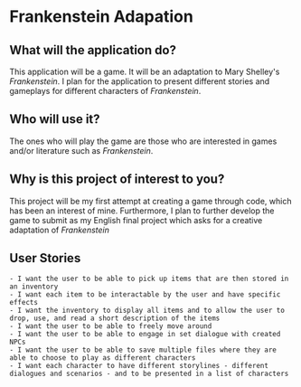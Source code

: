 # Frankenstein Adapation

## What will the application do?
This application will be a game. It will be an adaptation to Mary Shelley's *Frankenstein*.
I plan for the application to present different stories and gameplays for different characters of *Frankenstein*.
## Who will use it?
The ones who will play the game are those who are interested in games and/or literature such as *Frankenstein*.
## Why is this project of interest to you?
This project will be my first attempt at creating a game through code, which has been an interest of mine.
Furthermore, I plan to further develop the game to submit as my English final project which asks for a
creative adaptation of *Frankenstein*

## User Stories
    - I want the user to be able to pick up items that are then stored in an inventory
    - I want each item to be interactable by the user and have specific effects 
    - I want the inventory to display all items and to allow the user to drop, use, and read a short description of the items
    - I want the user to be able to freely move around
    - I want the user to be able to engage in set dialogue with created NPCs
    - I want the user to be able to save multiple files where they are able to choose to play as different characters
    - I want each character to have different storylines - different dialogues and scenarios - and to be presented in a list of characters
